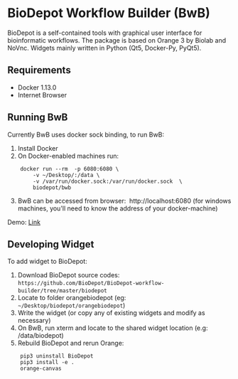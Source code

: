 
# BioDepot Workflow Builder (BwB)

BioDepot is a self-contained tools with graphical user interface for bioinformatic workflows. The package is based on Orange 3 by Biolab and NoVnc. Widgets mainly written in Python (Qt5, Docker-Py, PyQt5).

## Requirements  

- Docker 1.13.0  
- Internet Browser  

## Running BwB
Currently BwB uses docker sock binding, to run BwB:

1. Install Docker   
2. On Docker-enabled machines run:  
```  
    docker run --rm  -p 6080:6080 \
        -v ~/Desktop/:/data \
        -v /var/run/docker.sock:/var/run/docker.sock  \
        biodepot/bwb 
```
3. BwB can be accessed from browser:  http://localhost:6080 (for windows machines, you'll need to know the address of your docker-machine)  

Demo: [Link](https://drive.google.com/file/d/0B6xuS_tbRDJ0RzN6NlJ0T1U4VUU/view?usp=sharing)


## Developing Widget
To add widget to BioDepot:

1. Download BioDepot source codes:  `https://github.com/BioDepot/BioDepot-workflow-builder/tree/master/biodepot`    
2. Locate to folder orangebiodepot (eg: `~/Desktop/biodepot/orangebiodepot`)   
3. Write the widget (or copy any of existing widgets and modify as necessary)   
4. On BwB, run xterm and locate to the shared widget location (e.g: /data/biodepot)   
5. Rebuild BioDepot and rerun Orange:   

```
    pip3 uninstall BioDepot 
    pip3 install -e .
    orange-canvas
```

